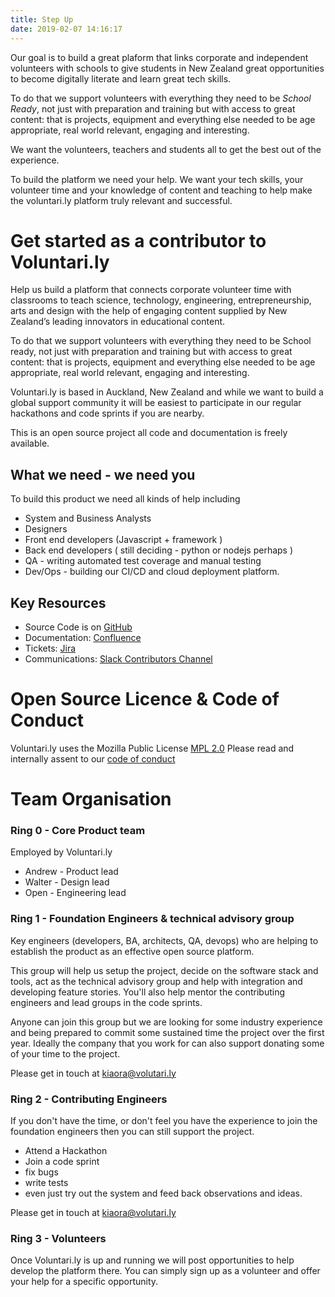 ```yaml
---
title: Step Up
date: 2019-02-07 14:16:17
---
```

 Our goal is to build a great plaform that links corporate and independent volunteers with schools to give students in New Zealand great opportunities to become digitally literate and learn great tech skills.

To do that we support volunteers with everything they need to be *School Ready*, not just with preparation and training but with access to great content: that is projects, equipment and everything else needed to be age appropriate, real world relevant, engaging and interesting.

We want the volunteers, teachers and students all to get the best out of the experience.

To build the platform we need your help. We want your tech skills, your volunteer time and your knowledge of content and teaching to help make the voluntari.ly platform truly relevant and successful.


# Get started as a contributor to Voluntari.ly

Help us build a platform that connects corporate volunteer time with classrooms to teach science, technology, engineering, entrepreneurship, arts and design with the help of engaging content supplied by New Zealand’s leading innovators in educational content.

To do that we support volunteers with everything they need to be School ready, not just with preparation and training but with access to great content: that is projects, equipment and everything else needed to be age appropriate, real world relevant, engaging and interesting.

Voluntari.ly is based in Auckland, New Zealand and while we want to build a global support community it will be easiest to participate in our regular hackathons and code sprints if you are nearby.

This is an open source project all code and documentation is freely available.

## What we need - we need you
To build this product we need all kinds of help including
* System and Business Analysts
* Designers
* Front end developers (Javascript + framework )
* Back end developers ( still deciding - python or nodejs perhaps )
* QA - writing automated test coverage and manual testing
* Dev/Ops - building our CI/CD and cloud deployment platform.

## Key Resources
* Source Code is on [GitHub](https://github.com/voluntarily)
* Documentation: [Confluence](https://voluntarily.atlassian.net/wiki)
* Tickets: [Jira](https://voluntarily.atlassian.net)
* Communications: [Slack Contributors Channel](https://omgtechrangers.slack.com/messages/CG4MTD5EV/)

# Open Source Licence & Code of Conduct
Voluntari.ly uses the Mozilla Public License [MPL 2.0](https://www.mozilla.org/en-US/MPL/2.0/)
Please read and internally assent to our [code of conduct](code-of-conduct/index.html)

# Team Organisation
### Ring 0 - Core Product team

Employed by Voluntari.ly
* Andrew - Product lead
* Walter - Design lead
* Open - Engineering lead

### Ring 1 - Foundation Engineers & technical advisory group

Key engineers (developers, BA, architects, QA, devops) who are helping to establish the product as an effective open source platform.

This group will help us setup the project, decide on the software stack and tools, act as the technical advisory group and help with integration and developing feature stories.  You'll also help mentor the contributing engineers and lead groups in the code sprints.

Anyone can join this group but we are looking for some industry experience and being prepared to commit some sustained time the project over the first year. Ideally the company that you work for can also support donating some of your time to the project.

Please get in touch at
<a href="mailto:kiaora@volutari.ly">kiaora@volutari.ly</a>


### Ring 2 - Contributing Engineers
If you don't have the time, or don't feel you have the experience to join the foundation engineers then you can still support the project.
* Attend a Hackathon
* Join a code sprint
* fix bugs
* write tests
* even just try out the system and feed back observations and ideas.

Please get in touch at
<a href="mailto:kiaora@volutari.ly">kiaora@volutari.ly</a>

### Ring 3 - Volunteers
Once Voluntari.ly is up and running we will post opportunities to help develop the platform there. You can simply sign up as a volunteer and offer your help for a specific opportunity.
